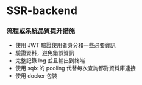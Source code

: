 # SSR-backend

### 流程或系統品質提升措施

- 使用 JWT 驗證使用者身分和一些必要資訊
- 驗證資料，避免錯誤資訊
- 完整記錄 log 並且輸出到終端
- 使用 sqlx 的 pooling 代替每次查詢都對資料庫連接
- 使用 docker 包裝
